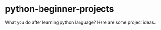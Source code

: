 # python-beginner-projects
What you do after learning python language? Here are some project ideas..
